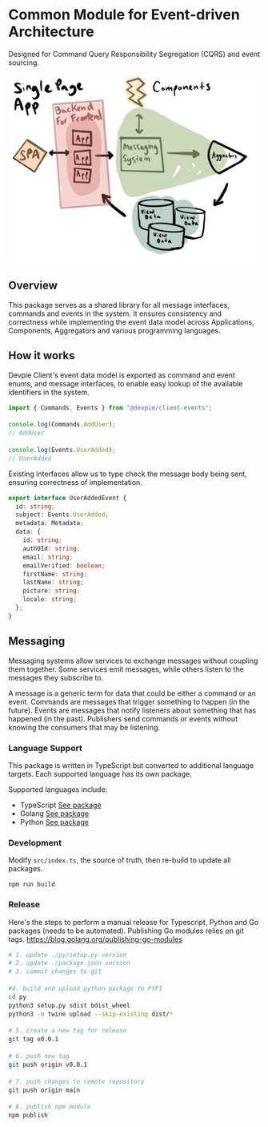 # Common Module for Event-driven Architecture

Designed for Command Query Responsibility Segregation (CQRS) and event sourcing.

![cqrs architecture](cqrs.png)

## Overview

This package serves as a shared library for all message interfaces, commands and events in the system. It ensures consistency and correctness while implementing the event data model across Applications, Components, Aggregators and various programming languages.

## How it works

Devpie Client's event data model is exported as command and event enums, and message interfaces, to enable easy lookup of the available identifiers in the system.

```typescript
import { Commands, Events } from "@devpie/client-events";

console.log(Commands.AddUser);
// AddUser

console.log(Events.UserAdded);
// UserAdded
```

Existing interfaces allow us to type check the message body being sent, ensuring correctness of implementation.

```typescript
export interface UserAddedEvent {
  id: string;
  subject: Events.UserAdded;
  metadata: Metadata;
  data: {
    id: string;
    auth0Id: string;
    email: string;
    emailVerified: boolean;
    firstName: string;
    lastName: string;
    picture: string;
    locale: string;
  };
}
```

## Messaging

Messaging systems allow services to exchange messages without coupling them together. Some services emit messages, while others listen to the messages they subscribe to.

A message is a generic term for data that could be either a command or an event. Commands are messages that trigger something to happen (in the future). Events are messages that notify listeners about something that has happened (in the past). Publishers send commands or events without knowing the consumers that may be listening.

### Language Support

This package is written in TypeScript but converted to additional language targets. Each supported language has its own package.

Supported languages include:

- TypeScript [See package](https://www.npmjs.com/package/@devpie/client-events)
- Golang [See package](https://github.com/ivorscott/devpie-client-events/tree/main/go)
- Python [See package](https://pypi.org/project/devpie-client-events/)

### Development

Modify `src/index.ts`, the source of truth, then re-build to update all packages.

```
npm run build
```

### Release

Here's the steps to perform a manual release for Typescript, Python and Go packages (needs to be automated). Publishing Go modules relies on git tags. https://blog.golang.org/publishing-go-modules

```bash
# 1. update ./py/setup.py version
# 2. update ./package.json version
# 3. commit changes to git

#4. build and upload python package to PYPI
cd py
python3 setup.py sdist bdist_wheel
python3 -m twine upload --skip-existing dist/*

# 5. create a new tag for release
git tag v0.0.1

# 6. push new tag
git push origin v0.0.1

# 7. push changes to remote repository
git push origin main

# 8. publish npm module
npm publish
```
